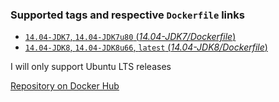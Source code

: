 ### Supported tags and respective `Dockerfile` links

-	[`14.04-JDK7`, `14.04-JDK7u80` (*14.04-JDK7/Dockerfile*)](https://github.com/n3ziniuka5/docker-ubuntu-oracle-jdk/blob/master/14.04-JDK7/Dockerfile)
-	[`14.04-JDK8`, `14.04-JDK8u66`, `latest` (*14.04-JDK8/Dockerfile*)](https://github.com/n3ziniuka5/docker-ubuntu-oracle-jdk/blob/master/14.04-JDK8/Dockerfile)

I will only support Ubuntu LTS releases

[Repository on Docker Hub](https://registry.hub.docker.com/u/n3ziniuka5/ubuntu-oracle-jdk/)
